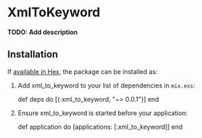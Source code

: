 # XmlToKeyword

**TODO: Add description**

## Installation

If [available in Hex](https://hex.pm/docs/publish), the package can be installed as:

  1. Add xml_to_keyword to your list of dependencies in `mix.exs`:

        def deps do
          [{:xml_to_keyword, "~> 0.0.1"}]
        end

  2. Ensure xml_to_keyword is started before your application:

        def application do
          [applications: [:xml_to_keyword]]
        end

